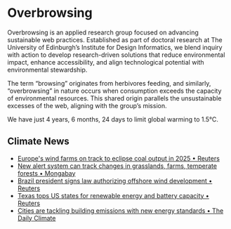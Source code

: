 # Overbrowsing

Overbrowsing is an applied research group focused on advancing sustainable web practices. Established as part of doctoral research at The University of Edinburgh’s Institute for Design Informatics, we blend inquiry with action to develop research-driven solutions that reduce environmental impact, enhance accessibility, and align technological potential with environmental stewardship.

The term “browsing” originates from herbivores feeding, and similarly, “overbrowsing” in nature occurs when consumption exceeds the capacity of environmental resources. This shared origin parallels the unsustainable excesses of the web, aligning with the group’s mission.

<!-- clock-time -->
We have just 4 years, 6 months, 24 days to limit global warming to 1.5°C.
<!-- /clock-time -->

## Climate News
<!-- clock-news -->
- [Europe's wind farms on track to eclipse coal output in 2025 • Reuters](https://www.reuters.com/business/energy/europes-wind-farms-track-eclipse-coal-output-2025-maguire-2025-01-13/ )
- [New alert system can track changes in grasslands, farms, temperate forests • Mongabay](https://news.mongabay.com/short-article/2025/01/new-alert-system-can-track-changes-in-grasslands-farms-temperate-forests/ )
- [Brazil president signs law authorizing offshore wind development • Reuters](https://www.reuters.com/world/americas/brazil-president-signs-law-authorizing-offshore-wind-development-2025-01-11/ )
- [Texas tops US states for renewable energy and battery capacity • Reuters](https://www.reuters.com/business/energy/texas-tops-us-states-renewable-energy-battery-capacity-maguire-2025-01-09/ )
- [Cities are tackling building emissions with new energy standards • The Daily Climate](https://www.reuters.com/business/energy/texas-tops-us-states-renewable-energy-battery-capacity-maguire-2025-01-09/ )
<!-- /clock-news -->

